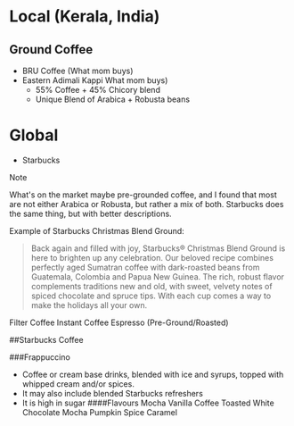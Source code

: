 # Local (Kerala, India)
## Ground Coffee
- BRU Coffee (What mom buys)
- Eastern Adimali Kappi What mom buys)
	- 55% Coffee + 45% Chicory blend
	- Unique Blend of Arabica + Robusta beans
# Global
- Starbucks

> [!NOTE]
> What's on the market maybe pre-grounded coffee, and I found that most are not either Arabica or Robusta, but rather a mix of both. Starbucks does the same thing, but with better descriptions.
> 
> Example of Starbucks Christmas Blend Ground:
> > Back again and filled with joy, Starbucks® Christmas Blend Ground is here to brighten up any celebration. Our beloved recipe combines perfectly aged Sumatran coffee with dark-roasted beans from Guatemala, Colombia and Papua New Guinea. The rich, robust flavor complements traditions new and old, with sweet, velvety notes of spiced chocolate and spruce tips. With each cup comes a way to make the holidays all your own.




Filter Coffee
Instant Coffee
Espresso (Pre-Ground/Roasted)

##Starbucks Coffee

###Frappuccino
- Coffee or cream base drinks, blended with ice and syrups, topped with whipped cream and/or spices.
- It may also include blended Starbucks refreshers
- It is high in sugar
####Flavours
Mocha
Vanilla
Coffee
Toasted White Chocolate Mocha
Pumpkin Spice
Caramel